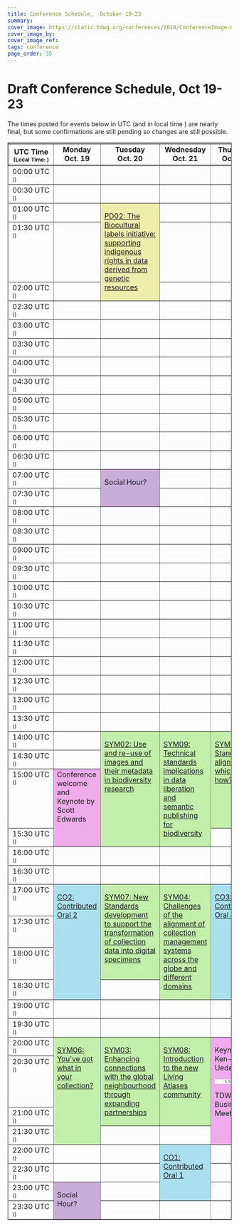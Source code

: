```yaml
---
title: Conference Schedule,  October 19-23
summary: 
cover_image: https://static.tdwg.org/conferences/2020/ConferenceImage-CR.jpg
cover_image_by: 
cover_image_ref: 
tags: conference
page_order: 35
---
```

<script type="text/javascript"> 

function horaLocal(hileraFechaHora, addlinebreak, addDay) {
// The function convert the parameter ISO Date string to the local hour HH:MM.
// Use addlinebreak to indicate a new line (1), a space (0) after the time.
// If addDay = 1 then a "(+1 day)" is added.
  var fecha = new Date(hileraFechaHora);   
  var horas = fecha.getHours();
  var minutos = fecha.getMinutes();
  
  if (horas < 10) {
     horas = "0" + horas.toString();
  }
  if (minutos < 10) {
     minutos = "0" + minutos.toString();
  }
  
  if (addlinebreak == 1) { 
    linebreak = "<br />"; 
  } else { 
    if (addlinebreak == 0) {
      linebreak = "&nbsp;"; 
    } else { 
      linebreak = ""; 
    } 
  }
  
  shiftDays = 0;
  shifted = "";
  if (addDay == 1) {
    shiftDays = fecha.getDate() - parseInt(hileraFechaHora.substr(hileraFechaHora.search("T")-2,2),10);
    if (shiftDays > 0) {
      shifted = "&plus;1 day";
    } else {
      if (shiftDays < 0) {
        shifted = "&minus;1 day";
      }
    }
  }
  return horas + ":" + minutos + linebreak + shifted;
}

function UTCZonaHorariaLocal(hileraFechaHora, addlinebreak) {
  // The function convert the parameter UTC ISO Date string to the local time.
  // Use addlinebreak to indicate a new line (1), a space (0) between "UTC" and the sign of the time.
  var fecha = new Date(hileraFechaHora);    

  var desfase = fecha.getTimezoneOffset();
  var signo = "&plus;";
  
  if (desfase < 0) { signo = "&plus;"; } else { signo = "&minus;"; }
  desfase = Math.abs(desfase);
  var horas = Math.trunc(desfase/60);
  var minutos = Math.trunc(desfase - (horas * 60));
  
  if (horas < 9) {horas = "0" + horas};
  if (minutos < 9) {minutos = "0"+ minutos};
  if (addlinebreak == 1) { 
    linebreak = "<br />"; 
  } else { 
    if (addlinebreak == 0) {
      linebreak = "&nbsp;"; 
    } else { 
      linebreak = ""; 
    } 
  }
  return ("UTC" + linebreak + signo) + (horas + ":" + minutos);
}

function DiaLocal(hileraFechaHora, lineas, formatoDia, formatoMes, localidad) {
  // The function convert the parameter ISO Date string to the day string.
  // lineas indicates if the result is more than 1 line (No:0, Yes:1)
  var fecha = new Date(hileraFechaHora);
  var nombreDia = fecha.toLocaleDateString(localidad, { weekday: formatoDia });
  var nombreMes = fecha.toLocaleDateString(localidad, { month: formatoMes });
  if (lineas == 1) {
    nombreDia = nombreDia + "<br>";
  } else {
    nombreDia = nombreDia + "&nbsp;";
  }
  nombreDia = nombreDia + fecha.getDate() + "&nbsp;" + nombreMes;
  return nombreDia;
}
</script>

# Draft Conference Schedule, Oct 19-23

The times posted for events below in UTC (and in local time <script type="text/javascript"> document.write( UTCZonaHorariaLocal('2020-10-19T00:00:00Z', 2) ); </script>) are nearly final, but some confirmations are still pending so changes are still possible.
<script type="text/javascript"> 
  // Some configuration variables
  let breakUTCLine = 1;
  let breakLocalDayLine = 1;
  let breakLocalHour = 1;
  let dontBreakLocalHour = -1;
  let weekOfDayFormat = 'long';
  let monthFormat = 'short';
  let localLocale = 'en-US';
  let showDayShift = 1;
</script>

<table style="border-collapse: collapse;" border="1px">
<tbody>
<tr style="border-style: double;">
<td style="vertical-align: bottom; text-align:center; width=10%;"><strong>UTC&nbsp;Time</strong><br />
  <span style="font-size:75%"><strong>(Local&nbsp;Time: <script type="text/javascript">document.write( UTCZonaHorariaLocal('2020-10-19T00:00:00Z', -1));</script>)</strong></span>
</td>
<td align="center" valign="top;"><strong>
  Monday<br />Oct. 19
<!--- <script type="text/javascript">document.write( DiaLocal('2020-10-19T00:00:00Z', breakLocalDayLine, weekOfDayFormat, monthFormat, localLocale) );</script> --->
  <br /> </strong>
</td>
<td align="center" valign="top;"><strong>
  Tuesday<br />Oct. 20
<!---  <script type="text/javascript">document.write( DiaLocal('2020-10-20T00:00:00Z', breakLocalDayLine, weekOfDayFormat, monthFormat, localLocale) );</script> --->
<br /> </strong></td>
<td align="center" valign="top;"><strong>
  Wednesday<br />Oct. 21
<!---  <script type="text/javascript">document.write( DiaLocal('2020-10-21T00:00:00Z', breakLocalDayLine, weekOfDayFormat, monthFormat, localLocale) );</script> --->
  <br /> </strong></td>
<td align="center" valign="top;"><strong>
  Thursday<br />Oct. 22
<!---  <script type="text/javascript">document.write( DiaLocal('2020-10-22T00:00:00Z', breakLocalDayLine, weekOfDayFormat, monthFormat, localLocale) );</script> --->
  <br /> </strong></td>
<td align="center" valign="top;"><strong>
  Friday<br />Oct. 23
<!---  <script type="text/javascript">document.write( DiaLocal('2020-10-23T00:00:00Z', breakLocalDayLine, weekOfDayFormat, monthFormat, localLocale) );</script> --->
  </strong></td>
</tr>
<tbody valign="top" >
<tr>
<td>00:00&nbsp;UTC<br /><span style="font-size:75%">(<script type="text/javascript">document.write( horaLocal('2020-10-19T00:00:00Z', dontBreakLocalHour, showDayShift));</script>)</span>
</td>
<td>&nbsp;</td>
<td>&nbsp;</td>
<td>&nbsp;</td>
<td>&nbsp;</td>
<td>&nbsp;</td>
</tr>
<tr>
<td>00:30&nbsp;UTC<br /><span style="font-size:75%">(<script type="text/javascript">document.write( horaLocal('2020-10-19T00:30:00Z', dontBreakLocalHour, showDayShift) );</script>)</span>
</td>
<td>&nbsp;</td>
<td>&nbsp;</td>
<td>&nbsp;</td>
<td>&nbsp;</td>
<td>&nbsp;</td>
</tr>
<tr>
<td>01:00&nbsp;UTC<br /><span style="font-size:75%">(<script type="text/javascript">document.write( horaLocal('2020-10-19T01:00:00Z', dontBreakLocalHour, showDayShift) );</script>)</span>
</td>
<td>&nbsp;</td>
<td style="background-color: #ECEEAC;" rowspan="3">
  <span style="font-size:75%"><strong>
    <a href="https://www.timeanddate.com/worldclock/fixedtime.html?msg=TDWG+2020+-+PD02%3A%20The%20Biocultural%20labels%20initiative&iso=20201020T0100&p1=1440&ah=2&am=" target="_blank"> 
      <script type="text/javascript">
        document.write( DiaLocal("2020-10-20T01:00:00Z", 0, "short", "short", "en-US") );
        document.write(" "); document.write( horaLocal("2020-10-20T01:00:00Z", breakLocalHour, 0) );
      </script></a></strong></span>
<p><a href="../session-list/#pd02%20the%20biocultural%20labels%20initiative:%20supporting%20indigenous%20rights%20in%20data%20derived%20from%20genetic%20resources">PD02: The Biocultural labels initiative: supporting indigenous rights in data derived from genetic resources</a></p>
</td>
<td>&nbsp;</td>
<td>&nbsp;</td>
<td>&nbsp;</td>
</tr>
<tr>
<td>01:30&nbsp;UTC<br /><span style="font-size:75%">(<script type="text/javascript">document.write( horaLocal('2020-10-19T01:30:00Z', dontBreakLocalHour, showDayShift) );</script>)</span>
</td>
<td>&nbsp;</td>
<td>&nbsp;</td>
<td>&nbsp;</td>
<td style="background-color: #ECEEAC;" rowspan="4">
  <span style="font-size:75%"><strong>
    <a href="https://www.timeanddate.com/worldclock/fixedtime.html?msg=TDWG+2020+-+PD01%3A%20Avenues%20into%20integration&iso=20201023T0130&p1=1440&ah=2&am=" target="_blank"> 
      <script type="text/javascript">
        document.write( DiaLocal("2020-10-23T01:30:00Z", 0, "short", "short", "en-US") );
        document.write(" "); document.write( horaLocal("2020-10-20T01:00:00Z", breakLocalHour, 0) );
      </script></a></strong></span>
<p><a href="../session-list/#pd01%20avenues%20into%20integration:%20communicating%20taxonomic%20intelligence%20from%20sender%20to%20recipient">PD01: Avenues into integration: communicating taxonomic intelligence from sender to recipient</a></p>
</td>
</tr>
<tr>
<td>02:00&nbsp;UTC<br /><span style="font-size:75%">(<script type="text/javascript">document.write( horaLocal('2020-10-19T02:00:00Z', dontBreakLocalHour, showDayShift) );</script>)</span>
</td>
<td>&nbsp;</td>
<td>&nbsp;</td>
<td>&nbsp;</td>
</tr>
<tr>
<td>02:30&nbsp;UTC<br /><span style="font-size:75%">(<script type="text/javascript">document.write( horaLocal('2020-10-19T02:30:00Z', dontBreakLocalHour, showDayShift) );</script>)</span>
</td>
<td>&nbsp;</td>
<td>&nbsp;</td>
<td>&nbsp;</td>
<td>&nbsp;</td>
</tr>
<tr>
<td>03:00&nbsp;UTC<br /><span style="font-size:75%">(<script type="text/javascript">document.write( horaLocal('2020-10-19T03:00:00Z', dontBreakLocalHour, showDayShift) );</script>)</span>
</td>
<td>&nbsp;</td>
<td>&nbsp;</td>
<td>&nbsp;</td>
<td>&nbsp;</td>
</tr>
<tr>
<td>03:30&nbsp;UTC<br /><span style="font-size:75%">(<script type="text/javascript">document.write( horaLocal('2020-10-19T03:30:00Z', dontBreakLocalHour, showDayShift) );</script>)</span>
</td>
<td>&nbsp;</td>
<td>&nbsp;</td>
<td>&nbsp;</td>
<td>&nbsp;</td>
<td>&nbsp;</td>
</tr>
<tr>
<td>04:00&nbsp;UTC<br /><span style="font-size:75%">(<script type="text/javascript">document.write( horaLocal('2020-10-19T04:00:00Z', dontBreakLocalHour, showDayShift) );</script>)</span>
</td>
<td>&nbsp;</td>
<td>&nbsp;</td>
<td>&nbsp;</td>
<td>&nbsp;</td>
<td>&nbsp;</td>
</tr>
<tr>
<td>04:30&nbsp;UTC<br /><span style="font-size:75%">(<script type="text/javascript">document.write( horaLocal('2020-10-19T04:30:00Z', dontBreakLocalHour, showDayShift) );</script>)</span>
</td>
<td>&nbsp;</td>
<td>&nbsp;</td>
<td>&nbsp;</td>
<td>&nbsp;</td>
<td>&nbsp;</td>
</tr>
<tr>
<td>05:00&nbsp;UTC<br /><span style="font-size:75%">(<script type="text/javascript">document.write( horaLocal('2020-10-19T05:00:00Z', dontBreakLocalHour, showDayShift) );</script>)</span>
</td>
<td>&nbsp;</td>
<td>&nbsp;</td>
<td>&nbsp;</td>
<td>&nbsp;</td>
<td>&nbsp;</td>
</tr>
<tr>
<td>05:30&nbsp;UTC<br /><span style="font-size:75%">(<script type="text/javascript">document.write( horaLocal('2020-10-19T05:30:00Z', dontBreakLocalHour, showDayShift) );</script>)</span>
</td>
<td>&nbsp;</td>
<td>&nbsp;</td>
<td>&nbsp;</td>
<td>&nbsp;</td>
<td>&nbsp;</td>
</tr>
<tr>
<td>06:00&nbsp;UTC<br /><span style="font-size:75%">(<script type="text/javascript">document.write( horaLocal('2020-10-19T06:00:00Z', dontBreakLocalHour, showDayShift) );</script>)</span>
</td>
<td>&nbsp;</td>
<td>&nbsp;</td>
<td>&nbsp;</td>
<td>&nbsp;</td>
<td>&nbsp;</td>
</tr>
<tr>
<td>06:30&nbsp;UTC<br /><span style="font-size:75%">(<script type="text/javascript">document.write( horaLocal('2020-10-19T06:30:00Z', dontBreakLocalHour, showDayShift) );</script>)</span>
</td>
<td>&nbsp;</td>
<td>&nbsp;</td>
<td>&nbsp;</td>
<td>&nbsp;</td>
<td>&nbsp;</td>
</tr>
<tr>
<td>07:00&nbsp;UTC<br /><span style="font-size:75%">(<script type="text/javascript">document.write( horaLocal('2020-10-19T07:00:00Z', dontBreakLocalHour, showDayShift) );</script>)</span>
</td>
<td>&nbsp;</td>
<td style="background-color: #c8add8;" rowspan="2"><p>Social Hour?</p>
  <span style="font-size:75%"><strong>
    <a href="https://www.timeanddate.com/worldclock/fixedtime.html?msg=TDWG+2020+-+Social%20Hour&iso=20201020T0700&p1=1440&ah=2&am=" target="_blank"> 
      <script type="text/javascript">
        document.write( DiaLocal("2020-10-20T07:00:00Z", 0, "short", "short", "en-US") );
<!---        document.write(" "); document.write( horaLocal("2020-10-20T01:00:00Z", breakLocalHour, 0) ); --->
      </script></a></strong></span>
</td>
<td>&nbsp;</td>
<td>&nbsp;</td>
<td>&nbsp;</td>
</tr>
<tr>
<td>07:30&nbsp;UTC<br /><span style="font-size:75%">(<script type="text/javascript">document.write( horaLocal('2020-10-19T07:30:00Z', dontBreakLocalHour, showDayShift) );</script>)</span>
</td>
<td>&nbsp;</td>
<td>&nbsp;</td>
<td>&nbsp;</td>
<td>&nbsp;</td>
</tr>
<tr>
<td>08:00&nbsp;UTC<br /><span style="font-size:75%">(<script type="text/javascript">document.write( horaLocal('2020-10-19T08:00:00Z', dontBreakLocalHour, showDayShift) );</script>)</span>
</td>
<td>&nbsp;</td>
<td>&nbsp;</td>
<td>&nbsp;</td>
<td>&nbsp;</td>
<td>&nbsp;</td>
</tr>
<tr>
<td>08:30&nbsp;UTC<br /><span style="font-size:75%">(<script type="text/javascript">document.write( horaLocal('2020-10-19T08:30:00Z', dontBreakLocalHour, showDayShift) );</script>)</span>
</td>
<td>&nbsp;</td>
<td>&nbsp;</td>
<td>&nbsp;</td>
<td>&nbsp;</td>
<td style="background-color: #acdfee;" rowspan="4"><p><a href="../session-list/#co04%20contributed%20oral%204">CO4: Contributed Oral 4</a></p>
  <span style="font-size:75%"><strong>
    <a href="https://www.timeanddate.com/worldclock/fixedtime.html?msg=TDWG+2020+-+CO04%3A%20Contributed%20Oral%204&iso=20201023T0830&p1=1440&ah=2&am=" target="_blank"> 
      <script type="text/javascript">
        document.write( DiaLocal("2020-10-23T08:30:00Z", 0, "short", "short", "en-US") );
<!---        document.write(" "); document.write( horaLocal("2020-10-20T01:00:00Z", breakLocalHour, 0) ); --->
      </script></a></strong></span>
</td>
</tr>
<tr>
<td>09:00&nbsp;UTC<br /><span style="font-size:75%">(<script type="text/javascript">document.write( horaLocal('2020-10-19T09:00:00Z', dontBreakLocalHour, showDayShift) );</script>)</span>
</td>
<td>&nbsp;</td>
<td>&nbsp;</td>
<td>&nbsp;</td>
<td>&nbsp;</td>
</tr>
<tr>
<td>09:30&nbsp;UTC<br /><span style="font-size:75%">(<script type="text/javascript">
    document.write( horaLocal('2020-10-19T09:30:00Z', dontBreakLocalHour, showDayShift) );
  </script>)</span>
</td>
<td>&nbsp;</td>
<td>&nbsp;</td>
<td>&nbsp;</td>
<td>&nbsp;</td>
</tr>
<tr>
<td>10:00&nbsp;UTC<br /><span style="font-size:75%">(<script type="text/javascript">
    document.write( horaLocal('2020-10-19T10:00:00Z', dontBreakLocalHour, showDayShift) );
  </script>)</span>
</td>
<td>&nbsp;</td>
<td>&nbsp;</td>
<td>&nbsp;</td>
<td>&nbsp;</td>
</tr>
<tr>
<td>10:30&nbsp;UTC<br /><span style="font-size:75%">(<script type="text/javascript">
    document.write( horaLocal('2020-10-19T10:30:00Z', dontBreakLocalHour, showDayShift) );
  </script>)</span>
</td>
<td>&nbsp;</td>
<td>&nbsp;</td>
<td>&nbsp;</td>
<td>&nbsp;</td>
<td>&nbsp;</td>
</tr>
<tr>
<td>11:00&nbsp;UTC<br /><span style="font-size:75%">(<script type="text/javascript">
    document.write( horaLocal('2020-10-19T11:00:00Z', dontBreakLocalHour, showDayShift) );
  </script>)</span>
</td>
<td>&nbsp;</td>
<td>&nbsp;</td>
<td>&nbsp;</td>
<td>&nbsp;</td>
<td>&nbsp;</td>
</tr>
<tr>
<td>11:30&nbsp;UTC<br /><span style="font-size:75%">(<script type="text/javascript">
    document.write( horaLocal('2020-10-19T11:30:00Z', dontBreakLocalHour, showDayShift) );
  </script>)</span>
</td>
<td>&nbsp;</td>
<td>&nbsp;</td>
<td>&nbsp;</td>
<td>&nbsp;</td>
<td style="background-color: #acdfee;" rowspan="4"><p><a href="../session-list/#co05%20contributed%20oral%205">CO5: Contributed Oral 5</a></p>
  <span style="font-size:75%"><strong>
    <a href="https://www.timeanddate.com/worldclock/fixedtime.html?msg=TDWG+2020+-+CO05%3A%20Contributed%20Oral%205&iso=20201023T1130&p1=1440&ah=2&am=" target="_blank"> 
      <script type="text/javascript">
        document.write( DiaLocal("2020-10-23T11:30:00Z", 0, "short", "short", "en-US") );
<!---        document.write(" "); document.write( horaLocal("2020-10-20T01:00:00Z", breakLocalHour, 0) ); --->
      </script></a></strong></span>
</td>
</tr>
<tr>
<td>12:00&nbsp;UTC<br /><span style="font-size:75%">(<script type="text/javascript">
    document.write( horaLocal('2020-10-19T12:00:00Z', dontBreakLocalHour, showDayShift) );
  </script>)</span>
</td>
<td>&nbsp;</td>
<td>&nbsp;</td>
<td>&nbsp;</td>
<td>&nbsp;</td>
</tr>
<tr>
<td>12:30&nbsp;UTC<br /><span style="font-size:75%">(<script type="text/javascript">
    document.write( horaLocal('2020-10-19T12:30:00Z', dontBreakLocalHour, showDayShift) );
  </script>)</span>
</td>
<td>&nbsp;</td>
<td>&nbsp;</td>
<td>&nbsp;</td>
<td>&nbsp;</td>
</tr>
<tr>
<td>13:00&nbsp;UTC<br /><span style="font-size:75%">(<script type="text/javascript">
    document.write( horaLocal('2020-10-19T13:00:00Z', dontBreakLocalHour, showDayShift) );
  </script>)</span>
</td>
<td>&nbsp;</td>
<td>&nbsp;</td>
<td>&nbsp;</td>
<td>&nbsp;</td>
</tr>
<tr>
<td>13:30&nbsp;UTC<br /><span style="font-size:75%">(<script type="text/javascript">
    document.write( horaLocal('2020-10-19T13:30:00Z', dontBreakLocalHour, showDayShift) );
  </script>)</span>
</td>
<td>&nbsp;</td>
<td>&nbsp;</td>
<td>&nbsp;</td>
<td>&nbsp;</td>
<td>&nbsp;</td>
</tr>
<tr>
<td>14:00&nbsp;UTC<br /><span style="font-size:75%">(<script type="text/javascript">
    document.write( horaLocal('2020-10-19T14:00:00Z', dontBreakLocalHour, showDayShift) );
  </script>)</span>
</td>
<td>&nbsp;</td>
<td style="background-color: #C3EEAC;" rowspan="4"><p><a href="../session-list/#sym02%20use%20and%20re-use%20of%20images%20and%20their%20metadata%20in%20biodiversity%20research">SYM02: Use and re-use of images and their metadata in biodiversity research</a></p>
  <span style="font-size:75%"><strong>
    <a href="https://www.timeanddate.com/worldclock/fixedtime.html?msg=TDWG+2020+-+SYM02%3A%20Use%20and%20Re-use%20of%20%20images%20and%20their%20metadata%20in%20biodiversity%20research&iso=20201020T1400&p1=1440&ah=2&am=" target="_blank"> 
      <script type="text/javascript">
        document.write( DiaLocal("2020-10-20T14:00:00Z", 0, "short", "short", "en-US") );
<!---        document.write(" "); document.write( horaLocal("2020-10-20T01:00:00Z", breakLocalHour, 0) ); --->
      </script></a></strong></span>
</td>
<td style="background-color: #C3EEAC;" rowspan="4"><p><a href="../session-list/#sym09%20technical%20and%20standards%20implications%20in%20data%20liberation%20and%20semantic%20publishing%20for%20biodiversity">SYM09: Technical standards implications in data liberation and semantic publishing for biodiversity</a></p>
  <span style="font-size:75%"><strong>
    <a href="https://www.timeanddate.com/worldclock/fixedtime.html?msg=TDWG+2020+-+SYM09%3A%20Technical%20standards%20implications%20in%20data%20liberation%20and%20semantic%20publishing%20for%20biodiversity&iso=20201021T1400&p1=1440&ah=2&am=" target="_blank"> 
      <script type="text/javascript">
        document.write( DiaLocal("2020-10-21T14:00:00Z", 0, "short", "short", "en-US") );
<!---        document.write(" "); document.write( horaLocal("2020-10-20T01:00:00Z", breakLocalHour, 0) ); --->
      </script></a></strong></span>
</td>
<td style="background-color: #C3EEAC;" rowspan="3"><p><a href="../session-list/#sym01%20standards%20alignment:%20which%20and%20how?">SYM01: Standards alignment: which and how?</a></p>
  <span style="font-size:75%"><strong>
    <a href="https://www.timeanddate.com/worldclock/fixedtime.html?msg=TDWG+2020+-+SYM01%3A%20Standards%20alignment%3F%20which%20and%20how%3F&iso=20201022T1400&p1=1440&ah=2&am=" target="_blank"> 
      <script type="text/javascript">
        document.write( DiaLocal("2020-10-22T14:00:00Z", 0, "short", "short", "en-US") );
<!---        document.write(" "); document.write( horaLocal("2020-10-20T01:00:00Z", breakLocalHour, 0) ); --->
      </script></a></strong></span>
</td>
<td style="background-color: #ECEEAC;" rowspan="3"><p><a href="../session-list/#pd03%20enabling%20digital%20specimen%20and%20extended%20specimen%20concepts%20in%20current%20tools%20and%20services">PD03: Enabling digital specimen and extended specimen concepts in current tools and services</a></p>
  <span style="font-size:75%"><strong>
    <a href="https://www.timeanddate.com/worldclock/fixedtime.html?msg=TDWG+2020+-+PD03%3A%20Enabling%20digital%20specimen%20and%20extended%20specimen%20concepts%20in%20current%20tools%20and%20services&iso=20201023T1400&p1=1440&ah=2&am=" target="_blank"> 
      <script type="text/javascript">
        document.write( DiaLocal("2020-10-23T14:00:00Z", 0, "short", "short", "en-US") );
<!---        document.write(" "); document.write( horaLocal("2020-10-20T01:00:00Z", breakLocalHour, 0) ); --->
      </script></a></strong></span>
</td>
</tr>
<tr>
<td>14:30&nbsp;UTC<br /><span style="font-size:75%">(<script type="text/javascript">
    document.write( horaLocal('2020-10-19T14:30:00Z', dontBreakLocalHour, showDayShift) );
  </script>)</span>
</td>
<td>&nbsp;</td>
</tr>
<tr>
<td>15:00&nbsp;UTC<br /><span style="font-size:75%">(<script type="text/javascript">
    document.write( horaLocal('2020-10-19T15:00:00Z', dontBreakLocalHour, showDayShift) );
  </script>)</span>
</td>
<td style="background-color: #EEACEC;" rowspan="2">
  Conference welcome and Keynote by<br />Scott Edwards<br />
  <span style="font-size:75%"><strong>
    <a href="https://www.timeanddate.com/worldclock/fixedtime.html?msg=TDWG+2020+-+Conference%20welcome%20and%20Keynote&iso=20201019T1500&p1=1440&ah=2&am=" target="_blank"> 
      <script type="text/javascript">
        document.write( DiaLocal("2020-10-19T15:00:00Z", 0, "short", "short", "en-US") );
<!---        document.write(" "); document.write( horaLocal("2020-10-19T15:00:00Z", breakLocalHour, 0) ); --->
      </script></a></strong></span>
  </td>
</tr>
<tr>
<td>15:30&nbsp;UTC<br /><span style="font-size:75%">(<script type="text/javascript">
    document.write( horaLocal('2020-10-19T15:30:00Z', dontBreakLocalHour, showDayShift) );
  </script>)</span>
</td>
<td>&nbsp;</td>
<td>&nbsp;</td>
</tr>
<tr>
<td>16:00&nbsp;UTC<br /><span style="font-size:75%">(<script type="text/javascript">
    document.write( horaLocal('2020-10-19T16:00:00Z', dontBreakLocalHour, showDayShift) );
  </script>)</span>
</td>
<td>&nbsp;</td>
<td>&nbsp;</td>
<td>&nbsp;</td>
<td>&nbsp;</td>
<td>&nbsp;</td>
</tr>
<tr>
<td>16:30&nbsp;UTC<br /><span style="font-size:75%">(<script type="text/javascript">
    document.write( horaLocal('2020-10-19T16:30:00Z', dontBreakLocalHour, showDayShift) );
  </script>)</span>
</td>
<td>&nbsp;</td>
<td>&nbsp;</td>
<td>&nbsp;</td>
<td>&nbsp;</td>
<td>&nbsp;</td>
</tr>
<tr>
<td>17:00&nbsp;UTC<br /><span style="font-size:75%">(<script type="text/javascript">
    document.write( horaLocal('2020-10-19T17:00:00Z', dontBreakLocalHour, showDayShift) );
  </script>)</span>
</td>
<td style="background-color: #acdfee;" rowspan="4"><p><a href="../session-list/#co02%20contributed%20oral%202">CO2: Contributed Oral 2</a></p>
  <span style="font-size:75%"><strong>
    <a href="https://www.timeanddate.com/worldclock/fixedtime.html?msg=TDWG+2020+-+CO02%3A%20Contributed%20oral%2002&iso=20201019T1700&p1=1440&ah=2&am=" target="_blank"> 
      <script type="text/javascript">
        document.write( DiaLocal("2020-10-19T17:00:00Z", 0, "short", "short", "en-US") );
<!---        document.write(" "); document.write( horaLocal("2020-10-19T17:00:00Z", breakLocalHour, 0) ); --->
      </script></a></strong></span>
</td>
<td style="background-color: #C3EEAC;" rowspan="3"><p><a href="../session-list/#sym07%20new%20standards%20development%20to%20support%20the%20transformation%20of%20collection%20data%20into%20digital%20specimens">SYM07: New Standards development to support the transformation of collection data into digital specimens</a></p>
  <span style="font-size:75%"><strong>
    <a href="https://www.timeanddate.com/worldclock/fixedtime.html?msg=TDWG+2020+-+SYM07%3A%20New%20Standards%20development%20to%20support%20the%20transformation%20of%20collection%20data%20into%20digital%20specimens&iso=20201020T1700&p1=1440&ah=2&am=" target="_blank">
      <script type="text/javascript">
        document.write( DiaLocal("2020-10-20T17:00:00Z", 0, "short", "short", "en-US") );
<!---        document.write(" "); document.write( horaLocal("2020-10-20T17:00:00Z", breakLocalHour, 0) ); --->
      </script></a></strong></span>
</td>
<td style="background-color: #C3EEAC;" rowspan="4"><p><a href="../session-list/#sym04%20challenges%20of%20the%20alignment%20of%20collection%20management%20systems%20across%20the%20globe%20and%20different%20domains">SYM04: Challenges of the alignment of collection management systems across the globe and different domains</a></p>
  <span style="font-size:75%"><strong>
    <a href="https://www.timeanddate.com/worldclock/fixedtime.html?msg=TDWG+2020+-+SYM04%3A%20Challenges%20of%20the%20alignment%20of%20collection%20management%20systems%20across%20the%20globe%20and%20different%20domains&iso=20201021T1700&p1=1440&ah=2&am=" target="_blank">
      <script type="text/javascript">
        document.write( DiaLocal("2020-10-21T17:00:00Z", 0, "short", "short", "en-US") );
<!---        document.write(" "); document.write( horaLocal("2020-10-21T17:00:00Z", breakLocalHour, 0) ); --->
      </script></a></strong></span>
  </td>
<td style="background-color: #acdfee;" rowspan="4"><p><a href="../session-list/#co03%20contributed%20oral%203">CO3: Contributed Oral 3</a></p>
  <span style="font-size:75%"><strong>
    <a href="https://www.timeanddate.com/worldclock/fixedtime.html?msg=TDWG+2020+-+CO03%3A%20Contributed%20oral%2003&iso=20201022T1700&p1=1440&ah=2&am=" target="_blank">
      <script type="text/javascript">
        document.write( DiaLocal("2020-10-22T17:00:00Z", 0, "short", "short", "en-US") );
<!---        document.write(" "); document.write( horaLocal("2020-10-22T17:00:00Z", breakLocalHour, 0) ); --->
      </script></a></strong></span>
</td>
<td style="background-color: #C3EEAC;" rowspan="3"><p><a href="../session-list/#sym05%20using%20collections%20to%20mitigate%20and%20prevent%20zoonotic%20disease:%20data%20mobilization%20and%20integration">SYM05: Using collections to mitigate and prevent zoonotic disease: data mobilization and integration</a></p>
  <span style="font-size:75%"><strong>
    <a href="https://www.timeanddate.com/worldclock/fixedtime.html?msg=TDWG+2020+-+SYM05%3A%20Using%20collections%20to%20mitigate%20and%20prevent%20zoonotic%20disease%3A%20data%20mobilization%20and%20integration&iso=20201023T1700&p1=1440&ah=2&am=" target="_blank">
      <script type="text/javascript">
        document.write( DiaLocal("2020-10-23T17:00:00Z", 0, "short", "short", "en-US") );
<!---        document.write(" "); document.write( horaLocal("2020-10-23T17:00:00Z", breakLocalHour, 0) ); --->
      </script></a></strong></span>
</td>
</tr>
<tr>
<td>17:30&nbsp;UTC<br /><span style="font-size:75%">(<script type="text/javascript">
    document.write( horaLocal('2020-10-19T17:30:00Z', dontBreakLocalHour, showDayShift) );
  </script>)</span>
</td>
</tr>
<tr>
<td>18:00&nbsp;UTC<br /><span style="font-size:75%">(<script type="text/javascript">
    document.write( horaLocal('2020-10-19T18:00:00Z', dontBreakLocalHour, showDayShift) );
  </script>)</span>
</td>
</tr>
<tr>
<td>18:30&nbsp;UTC<br /><span style="font-size:75%">(<script type="text/javascript">
    document.write( horaLocal('2020-10-19T18:30:00Z', dontBreakLocalHour, showDayShift) );
  </script>)</span>
</td>
<td>&nbsp;</td>
<td>&nbsp;</td>
</tr>
<tr>
<td>19:00&nbsp;UTC<br /><span style="font-size:75%">(<script type="text/javascript">
    document.write( horaLocal('2020-10-19T19:00:00Z', dontBreakLocalHour, showDayShift) );
  </script>)</span>
</td>
<td>&nbsp;</td>
<td>&nbsp;</td>
<td>&nbsp;</td>
<td>&nbsp;</td>
<td>&nbsp;</td>
</tr>
<tr>
<td>19:30&nbsp;UTC<br /><span style="font-size:75%">(<script type="text/javascript">
    document.write( horaLocal('2020-10-19T19:30:00Z', dontBreakLocalHour, showDayShift) );
  </script>)</span>
</td>
<td>&nbsp;</td>
<td>&nbsp;</td>
<td>&nbsp;</td>
<td>&nbsp;</td>
<td>&nbsp;</td>
</tr>
<tr>
<td>20:00&nbsp;UTC<br /><span style="font-size:75%">(<script type="text/javascript">
    document.write( horaLocal('2020-10-19T20:00:00Z', dontBreakLocalHour, showDayShift) );
  </script>)</span>
</td>
<td style="background-color: #C3EEAC;" rowspan="4"><p><a href="../session-list/#sym06%20you%20have%20what%20in%20your%20collection?">SYM06: You've got what in your collection?</a></p>
  <span style="font-size:75%"><strong>
    <a href="https://www.timeanddate.com/worldclock/fixedtime.html?msg=TDWG+2020+-+SYM06%3A%20You've%20got%20what%20in%20your%20collection?&iso=20201019T2000&p1=1440&ah=2&am=" target="_blank">
      <script type="text/javascript">
        document.write( DiaLocal("2020-10-19T20:00:00Z", 0, "short", "short", "en-US") );
<!---        document.write(" "); document.write( horaLocal("2020-10-19T20:00:00Z", breakLocalHour, 0) ); --->
      </script></a></strong></span>
</td>
<td style="background-color: #C3EEAC;" rowspan="3"><p><a href="../session-list/#sym03%20enhancing%20connections%20with%20the%20global%20neighbourhood%20through%20expanding%20partnerships">SYM03: Enhancing connections with the global neighbourhood through expanding partnerships</a></p>
  <span style="font-size:75%"><strong>
    <a href="https://www.timeanddate.com/worldclock/fixedtime.html?msg=TDWG+2020+-+SYM03%3A%20Enhancing%20connections%20with%20the%20global%20neighbourhood%20through%20expanding%20partnerships&iso=20201020T2000&p1=1440&ah=2&am=" target="_blank">
      <script type="text/javascript">
        document.write( DiaLocal("2020-10-20T20:00:00Z", 0, "short", "short", "en-US") );
<!---        document.write(" "); document.write( horaLocal("2020-10-20T20:00:00Z", breakLocalHour, 0) ); --->
      </script></a></strong></span>
</td>
<td style="background-color: #C3EEAC;" rowspan="3"><p><a href="../session-list/#sym08%20introduction%20to%20the%20new%20living%20atlases%20community">SYM08: Introduction to the new Living Atlases community</a></p>
  <span style="font-size:75%"><strong>
    <a href="https://www.timeanddate.com/worldclock/fixedtime.html?msg=TDWG+2020+-+SYM08%3A%20Introduction%20to%20the%20new%20Living%20Atlases%20community&iso=20201021T2000&p1=1440&ah=2&am=" target="_blank">
      <script type="text/javascript">
        document.write( DiaLocal("2020-10-21T20:00:00Z", 0, "short", "short", "en-US") );
<!---        document.write(" "); document.write( horaLocal("2020-10-21T20:00:00Z", breakLocalHour, 0) ); --->
      </script></a></strong></span>
</td>
<td style="background-color: #EEACEC;" rowspan="4">
  <p>Keynote by<br />Ken-Ichi Ueda</p>
  <p style="font-size:75%"><strong>
  <a href="https://www.timeanddate.com/worldclock/fixedtime.html?msg=TDWG+2020+-+Mid%20Conference%20Keynote&iso=20201022T2200&p1=1440&ah=2&am=" target="_blank"> 
    <script type="text/javascript">
      document.write( DiaLocal("2020-10-22T22:00:00Z", 0, "short", "short", "en-US") );
<!---      document.write(" "); document.write( horaLocal("2020-10-22T22:00:00Z", breakLocalHour, 0) ); --->
    </script>
  </a></strong>
  </p>
  <p style="font-size:50%; text-align:center; background-color:white">&nbsp;&nbsp;5 min break&nbsp;&nbsp;</p>
  <p>TDWG Business Meeting</p>
</td>
<td>&nbsp;</td>
</tr>
<tr>
<td>20:30&nbsp;UTC<br /><span style="font-size:75%">(<script type="text/javascript">
    document.write( horaLocal('2020-10-19T20:30:00Z', dontBreakLocalHour, showDayShift) );
  </script>)</span>
</td>
<td style="background-color: #c8add8;" rowspan="2"><p>Closing social session</p>
  <span style="font-size:75%"><strong>
    <a href="https://www.timeanddate.com/worldclock/fixedtime.html?msg=TDWG+2020+-+Closing%20social%20session&iso=20201023T2030&p1=1440&ah=2&am=" target="_blank"> 
      <script type="text/javascript">
        document.write( DiaLocal("2020-10-23T20:30:00Z", 0, "short", "short", "en-US") );
<!---        document.write(" "); document.write( horaLocal("2020-10-23T20:30:00Z", breakLocalHour, 0) ); --->
      </script></a></strong></span>
</td>
</tr>
<tr>
<td>21:00&nbsp;UTC<br /><span style="font-size:75%">(<script type="text/javascript">
    document.write( horaLocal('2020-10-19T21:00:00Z', dontBreakLocalHour, showDayShift) );
  </script>)</span>
</td>
<!---<td>&nbsp; style="background-color: #d8c3ad;" rowspan="3" --->
</tr>
<tr>
<td>21:30&nbsp;UTC<br /><span style="font-size:75%">(<script type="text/javascript">
    document.write( horaLocal('2020-10-19T21:30:00Z', dontBreakLocalHour, showDayShift) );
  </script>)</span>
</td>
<td>&nbsp;</td>
<td>&nbsp;</td>
<td>&nbsp;</td>
</tr>
<tr>
<td>22:00&nbsp;UTC<br /><span style="font-size:75%">(<script type="text/javascript">
    document.write( horaLocal('2020-10-19T22:00:00Z', dontBreakLocalHour, showDayShift) );
  </script>)</span>
</td>
<td>&nbsp;</td>
<td>&nbsp;</td>
<td style="background-color: #acdfee;" rowspan="3"><p><a href="../session-list/#co01%20contributed%20oral%201">CO1: Contributed Oral 1</a></p>
  <span style="font-size:75%"><strong>
    <a href="https://www.timeanddate.com/worldclock/fixedtime.html?msg=TDWG+2020+-+CO01%3A%20Contributed%20oral%2001&iso=20201021T2200&p1=1440&ah=2&am=" target="_blank">
      <script type="text/javascript">
        document.write( DiaLocal("2020-10-21T22:00:00Z", 0, "short", "short", "en-US") );
<!---        document.write(" "); document.write( horaLocal("2020-10-21T22:00:00Z", breakLocalHour, 0) ); --->
      </script></a></strong></span>
</td>
<td>&nbsp;</td>
<td>&nbsp;</td>
</tr>
<tr>
<td>22:30&nbsp;UTC<br /><span style="font-size:75%">(<script type="text/javascript">
    document.write( horaLocal('2020-10-19T22:30:00Z', dontBreakLocalHour, showDayShift) );
  </script>)</span>
</td>
<td>&nbsp;</td>
<td>&nbsp;</td>
<td>&nbsp;</td>
<td>&nbsp;</td>
</tr>
<tr>
<td>23:00&nbsp;UTC<br /><span style="font-size:75%">(<script type="text/javascript">
    document.write( horaLocal('2020-10-19T23:00:00Z', dontBreakLocalHour, showDayShift) );
  </script>)</span>
</td>
<td style="background-color: #c8add8;" rowspan="2"><p>Social Hour?</p>
  <span style="font-size:75%"><strong>
    <a href="https://www.timeanddate.com/worldclock/fixedtime.html?msg=TDWG+2020+-+Social%20Hour?&iso=20201019T2300&p1=1440&ah=2&am=" target="_blank">
      <script type="text/javascript">
        document.write( DiaLocal("2020-10-19T23:00:00Z", 0, "short", "short", "en-US") );
<!---        document.write(" "); document.write( horaLocal("2020-10-19T23:00:00Z", breakLocalHour, 0) ); --->
      </script></a></strong></span>
</td>
<td>&nbsp;</td>
<td>&nbsp;</td>
<td>&nbsp;</td>
</tr>
<tr>
<td>23:30&nbsp;UTC<br /><span style="font-size:75%">(<script type="text/javascript">
    document.write( horaLocal('2020-10-19T23:30:00Z', dontBreakLocalHour, showDayShift) );
  </script>)</span>
</td>
<td>&nbsp;</td>
<td>&nbsp;</td>
<td>&nbsp;</td>
<td>&nbsp;</td>
</tr>
</tbody>
</table>  









